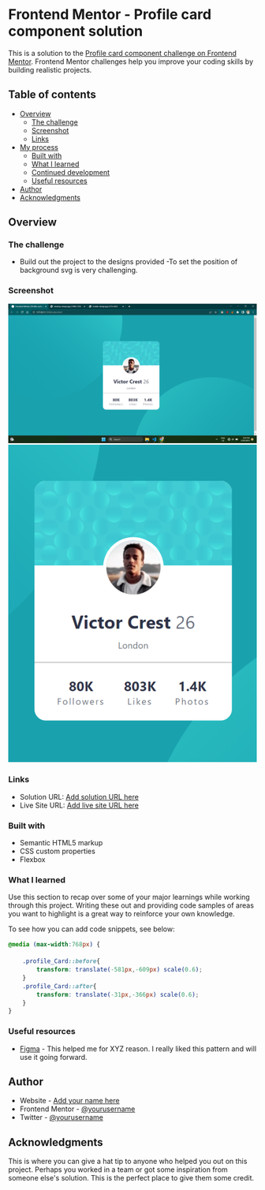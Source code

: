 # Frontend Mentor - Profile card component solution

This is a solution to the [Profile card component challenge on Frontend Mentor](https://www.frontendmentor.io/challenges/profile-card-component-cfArpWshJ). Frontend Mentor challenges help you improve your coding skills by building realistic projects. 

## Table of contents

- [Overview](#overview)
  - [The challenge](#the-challenge)
  - [Screenshot](#screenshot)
  - [Links](#links)
- [My process](#my-process)
  - [Built with](#built-with)
  - [What I learned](#what-i-learned)
  - [Continued development](#continued-development)
  - [Useful resources](#useful-resources)
- [Author](#author)
- [Acknowledgments](#acknowledgments)

## Overview

### The challenge
- Build out the project to the designs provided
-To set the position of background svg is  very challenging.
### Screenshot
![Desktop View](./images/screenshot/Screenshot%20dekstop.png)
![Mobile View](./images/screenshot/Screenshot%20mobile.png)
### Links
- Solution URL: [Add solution URL here](https://your-solution-url.com)
- Live Site URL: [Add live site URL here](https://your-live-site-url.com)
### Built with
- Semantic HTML5 markup
- CSS custom properties
- Flexbox
### What I learned
Use this section to recap over some of your major learnings while working through this project. Writing these out and providing code samples of areas you want to highlight is a great way to reinforce your own knowledge.

To see how you can add code snippets, see below:

```css
@media (max-width:768px) {
    
    .profile_Card::before{ 
        transform: translate(-581px,-609px) scale(0.6);
    }
    .profile_Card::after{
        transform: translate(-31px,-366px) scale(0.6);
    }
}
```

### Useful resources
- [Figma](https://www.example.com) - This helped me for XYZ reason. I really liked this pattern and will use it going forward.
## Author
- Website - [Add your name here](https://www.your-site.com)
- Frontend Mentor - [@yourusername](https://www.frontendmentor.io/profile/yourusername)
- Twitter - [@yourusername](https://www.twitter.com/yourusername)
## Acknowledgments
This is where you can give a hat tip to anyone who helped you out on this project. Perhaps you worked in a team or got some inspiration from someone else's solution. This is the perfect place to give them some credit.


